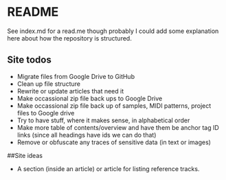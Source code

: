 # README
See index.md for a read.me though probably I could add some explanation here about how the repository is structured.

## Site todos
- Migrate files from Google Drive to GitHub
- Clean up file structure
- Rewrite or update articles that need it
- Make occassional zip file back ups to Google Drive
- Make occassional zip file back up of samples, MIDI patterns, project files to Google drive
- Try to have stuff, where it makes sense, in alphabetical order
- Make more table of contents/overview and have them be anchor tag ID links (since all headings have ids we can do that)
- Remove or obfuscate any traces of sensitive data (in text or images)

##Site ideas
- A section (inside an article) or article for listing reference tracks.
